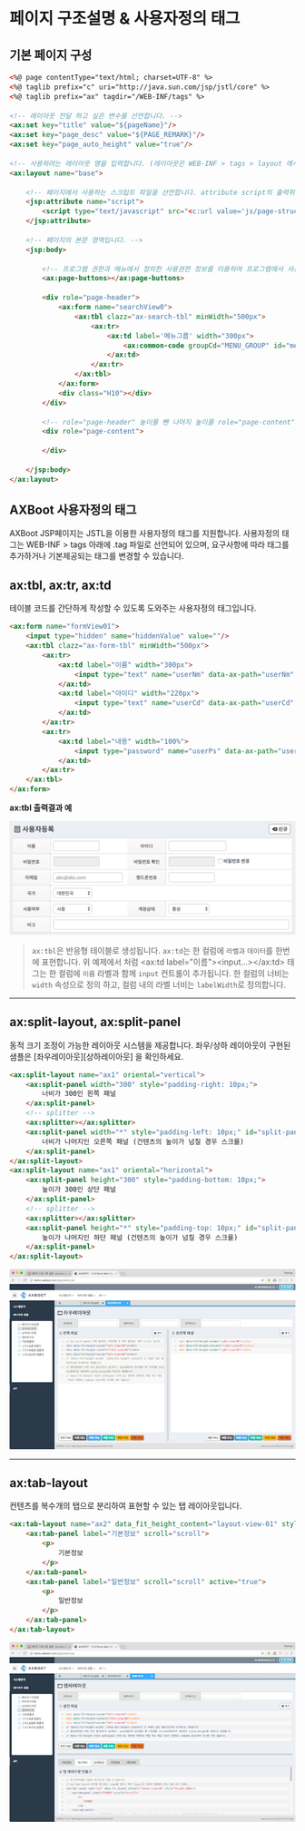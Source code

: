 # 페이지 구조설명 & 사용자정의 태그

## 기본 페이지 구성

```html
<%@ page contentType="text/html; charset=UTF-8" %>
<%@ taglib prefix="c" uri="http://java.sun.com/jsp/jstl/core" %>
<%@ taglib prefix="ax" tagdir="/WEB-INF/tags" %>
 
<!-- 레이아웃 전달 하고 싶은 변수를 선언합니다. -->
<ax:set key="title" value="${pageName}"/>
<ax:set key="page_desc" value="${PAGE_REMARK}"/>
<ax:set key="page_auto_height" value="true"/>
 
<!-- 사용하려는 레이아웃 명을 입력합니다. (레이아웃은 WEB-INF > tags > layout 에서 관리됩니다.) -->
<ax:layout name="base">
 
    <!-- 페이지에서 사용하는 스크립트 파일을 선언합니다. attribute script의 출력위치는 layout에서 결정합니다. -->
    <jsp:attribute name="script">
        <script type="text/javascript" src="<c:url value='js/page-structure.js' />"></script>
    </jsp:attribute>
 
    <!-- 페이지의 본문 영역입니다. -->
    <jsp:body>
 
        <!-- 프로그램 권한과 메뉴에서 정의한 사용권한 정보를 이용하여 프로그램에서 사용 가능한 버튼을 자동 처리 합니다. -->
        <ax:page-buttons></ax:page-buttons>
 
        <div role="page-header">
            <ax:form name="searchView0">
                <ax:tbl clazz="ax-search-tbl" minWidth="500px">
                    <ax:tr>
                        <ax:td label='메뉴그룹' width="300px">
                            <ax:common-code groupCd="MENU_GROUP" id="menuGrpCd"/>
                        </ax:td>
                    </ax:tr>
                </ax:tbl>
            </ax:form>
            <div class="H10"></div>
        </div>
 
        <!-- role="page-header" 높이를 뺀 나머지 높이를 role="page-content" 가 차지하게 됩니다 -->
        <div role="page-content">
 
        </div>
 
    </jsp:body>
</ax:layout>
```

## AXBoot 사용자정의 태그
AXBoot JSP페이지는 JSTL을 이용한 사용자정의 태그를 지원합니다. 사용자정의 태그는 WEB-INF > tags 아래에 .tag 파일로 선언되어 있으며, 요구사항에 따라 태그를 추가하거나 기본제공되는 태그를 변경할 수 있습니다.

## ax:tbl, ax:tr, ax:td
테이블 코드를 간단하게 작성할 수 있도록 도와주는 사용자정의 태그입니다.
```html
<ax:form name="formView01">
    <input type="hidden" name="hiddenValue" value=""/>
    <ax:tbl clazz="ax-form-tbl" minWidth="500px">
        <ax:tr>
            <ax:td label="이름" width="300px">
                <input type="text" name="userNm" data-ax-path="userNm" maxlength="15" title="이름" class="av-required form-control W120" value=""/>
            </ax:td>
            <ax:td label="아이디" width="220px">
                <input type="text" name="userCd" data-ax-path="userCd" maxlength="100" title="아이디" class="av-required form-control W150" value=""/>
            </ax:td>
        </ax:tr>
        <ax:tr>
            <ax:td label="내용" width="100%">
                <input type="password" name="userPs" data-ax-path="userPs" maxlength="128" class="form-control W120" value="" readonly="readonly"/>
            </ax:td>
        </ax:tr>
    </ax:tbl>
</ax:form>
```
**ax:tbl 출력결과 예**

![ax:table출력결과](../assets/ax-table.png)

> `ax:tbl`은 반응형 테이블로 생성됩니다. `ax:td`는 한 컬럼에 `라벨과` `데이터`를 한번에 표현합니다. 위 예제에서 처럼 <ax:td label="이름"><input...></ax:td> 태그는 한 컬럼에 `이름` 라벨과 함께 `input` 컨트롤이 추가됩니다. 한 컬럼의 너비는 `width` 속성으로 정의 하고, 컬럼 내의 라벨 너비는 `labelWidth`로 정의합니다.

---

## ax:split-layout, ax:split-panel
동적 크기 조정이 가능한 레이아웃 시스템을 제공합니다. 좌우/상하 레이아웃이 구현된 샘플은 [좌우레이아웃][상하레이아웃] 을 확인하세요.
```html
<ax:split-layout name="ax1" oriental="vertical">
    <ax:split-panel width="300" style="padding-right: 10px;">
        너비가 300인 왼쪽 패널
    </ax:split-panel>
    <!-- splitter -->
    <ax:splitter></ax:splitter>
    <ax:split-panel width="*" style="padding-left: 10px;" id="split-panel-form" scroll="true">
        너비가 나머지인 오른쪽 패널 (건텐츠의 높이가 넘칠 경우 스크롤)
    </ax:split-panel>
</ax:split-layout>
<ax:split-layout name="ax1" oriental="horizontal">
    <ax:split-panel height="300" style="padding-bottom: 10px;">
        높이가 300인 상단 패널
    </ax:split-panel>
    <!-- splitter -->
    <ax:splitter></ax:splitter>
    <ax:split-panel height="*" style="padding-top: 10px;" id="split-panel-form" scroll="true">
        높이가 나머지인 하단 패널 (건텐츠의 높이가 넘칠 경우 스크롤)
    </ax:split-panel>
</ax:split-layout>
```
![ax-layout](../assets/ax-layout.png)

---

## ax:tab-layout
컨텐츠를 복수개의 탭으로 분리하여 표현할 수 있는 탭 레이아웃입니다. 
```html
<ax:tab-layout name="ax2" data_fit_height_content="layout-view-01" style="height:100%;">
    <ax:tab-panel label="기본정보" scroll="scroll">
        <p>
            기본정보
        </p>
    </ax:tab-panel>
    <ax:tab-panel label="일반정보" scroll="scroll" active="true">
    	<p>
            일반정보
        </p>
    </ax:tab-panel>
</ax:tab-layout>
```
![ax-tabl-layout](../assets/ax-tab-layout.png)
